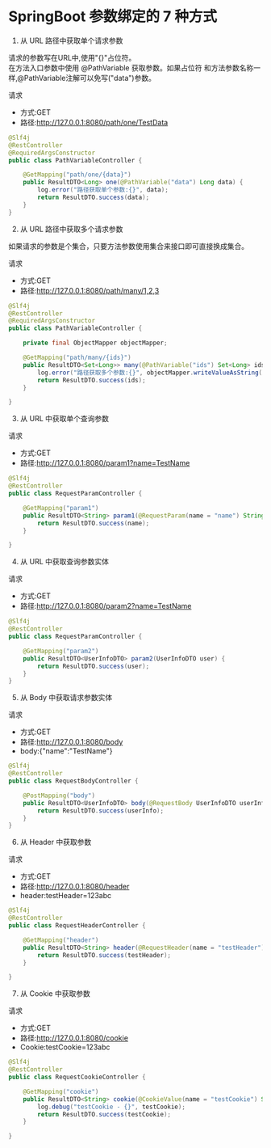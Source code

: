 # SpringBoot 参数绑定的 7 种方式

1. 从 URL 路径中获取单个请求参数

请求的参数写在URL中,使用"{}"占位符。  
在方法入口参数中使用 @PathVariable 获取参数。如果占位符 和方法参数名称一样,@PathVariable注解可以免写("data")参数。

请求
+ 方式:GET
+ 路径:http://127.0.0.1:8080/path/one/TestData

```java
@Slf4j
@RestController
@RequiredArgsConstructor
public class PathVariableController {

    @GetMapping("path/one/{data}")
    public ResultDTO<Long> one(@PathVariable("data") Long data) {
        log.error("路径获取单个参数:{}", data);
        return ResultDTO.success(data);
    }
}
```

2. 从 URL 路径中获取多个请求参数

如果请求的参数是个集合，只要方法参数使用集合来接口即可直接换成集合。

请求
+ 方式:GET
+ 路径:http://127.0.0.1:8080/path/many/1,2,3

```java
@Slf4j
@RestController
@RequiredArgsConstructor
public class PathVariableController {

    private final ObjectMapper objectMapper;

    @GetMapping("path/many/{ids}")
    public ResultDTO<Set<Long>> many(@PathVariable("ids") Set<Long> ids) throws JsonProcessingException {
        log.error("路径获取多个参数:{}", objectMapper.writeValueAsString(ids));
        return ResultDTO.success(ids);
    }

}
```

3. 从 URL 中获取单个查询参数

请求
+ 方式:GET
+ 路径:http://127.0.0.1:8080/param1?name=TestName

```java
@Slf4j
@RestController
public class RequestParamController {

    @GetMapping("param1")
    public ResultDTO<String> param1(@RequestParam(name = "name") String name) {
        return ResultDTO.success(name);
    }

}
```

4. 从 URL 中获取查询参数实体

请求
+ 方式:GET
+ 路径:http://127.0.0.1:8080/param2?name=TestName

```java
@Slf4j
@RestController
public class RequestParamController {

    @GetMapping("param2")
    public ResultDTO<UserInfoDTO> param2(UserInfoDTO user) {
        return ResultDTO.success(user);
    }
}
```

5. 从 Body 中获取请求参数实体

请求
+ 方式:GET
+ 路径:http://127.0.0.1:8080/body
+ body:{"name":"TestName"}

```java
@Slf4j
@RestController
public class RequestBodyController {

    @PostMapping("body")
    public ResultDTO<UserInfoDTO> body(@RequestBody UserInfoDTO userInfo) {
        return ResultDTO.success(userInfo);
    }
}
```

6. 从 Header 中获取参数

请求
+ 方式:GET
+ 路径:http://127.0.0.1:8080/header
+ header:testHeader=123abc

```java
@Slf4j
@RestController
public class RequestHeaderController {

    @GetMapping("header")
    public ResultDTO<String> header(@RequestHeader(name = "testHeader") String testHeader) {
        return ResultDTO.success(testHeader);
    }

}
```

7. 从 Cookie 中获取参数

请求
+ 方式:GET
+ 路径:http://127.0.0.1:8080/cookie
+ Cookie:testCookie=123abc

```java
@Slf4j
@RestController
public class RequestCookieController {

    @GetMapping("cookie")
    public ResultDTO<String> cookie(@CookieValue(name = "testCookie") String testCookie) {
        log.debug("testCookie - {}", testCookie);
        return ResultDTO.success(testCookie);
    }

}
```






